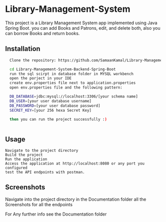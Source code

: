 # Library-Management-System
This project is a Library Management System app implemented using Java Spring Boot. you can add Books and Patrons, edit, and delete both, also you can borrow Books and return books.


## Installation

```bash
  Clone the repository: https://github.com/SamaanKamal/Library-Management-System-Backend-Spring-Boot

  cd Library-Management-System-Backend-Spring-Boot
  run the sql scirpt in database folder in MYSQL workbench
  open the porject in your IDE
  create env.properties file next to application.properties
  open env.properties file and the following pattern:

  DB_DATABASE=jdbc:mysql://localhost:3306/[your schema name]
  DB_USER=[your user database username]
  DB_PASSWORD=[your user database password]
  SECRET_KEY=[your 256 hexa Secret Key]

  then you can run the project successfully :)
  
```
    
## Usage

```usage
Navigate to the project directory
Build the project
Run the application
Access the application at http://localhost:8080 or any port you configured
test the API endpoints with postman.
```


## Screenshots

Navigate into the project directory in the Documentation folder all the Screenshots for all the endpoints

For Any further info see the  Documentation folder
